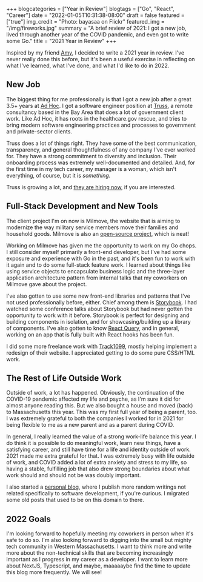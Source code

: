 +++
blogcategories = ["Year in Review"]
blogtags = ["Go", "React", "Career"]
date = "2022-01-05T10:31:38-08:00"
draft = false
featured = ["true"]
img_credit = "Photo: bayasaa on Flickr"
featured_img = "/img/fireworks.jpg"
summary = "A brief review of 2021: I got a new job, lived through another year of the COVID pandemic, and even got to write some Go."
title = "2021 Year in Review"
+++

Inspired by my friend [Amy](https://amyh.dev/2021-in-review), I decided to write a 2021 year in review. I've never really done this before, but it's been a useful exercise in reflecting on what I've learned, what I've done, and what I'd like to do in 2022.

## New Job

The biggest thing for me professionally is that I got a new job after a great 3.5+ years at [Ad Hoc](https://adhoc.team/). I got a software engineer position at [Truss](https://truss.works/), a remote consultancy based in the Bay Area that does a lot of government client work. Like Ad Hoc, it has roots in the healthcare.gov rescue, and tries to bring modern software engineering practices and processes to government and private-sector clients.

Truss does a lot of things right. They have some of the best communication, transparency, and general thoughtfulness of any company I've ever worked for. They have a strong commitment to diversity and inclusion. Their onboarding process was extremely well-documented and detailed. And, for the first time in my tech career, my manager is a woman, which isn't everything, of course, but it is _something_.

Truss is growing a lot, and [they are hiring now](https://truss.works/jobs#open-jobs), if you are interested.

## Full-Stack Development and New Tools

The client project I'm on now is Milmove, the website that is aiming to modernize the way military service members move their families and household goods. Milmove is also an [open-source project](https://github.com/transcom/mymove), which is neat!

Working on Milmove has given me the opportunity to work on my Go chops. I still consider myself primarily a front-end developer, but I've had some exposure and experience with Go in the past, and it's been fun to work with it again and to do some full-stack feature work. I learned about things like using service objects to encapsulate business logic and the three-layer application architecture pattern from internal talks that my coworkers on Milmove gave about the project.

I've also gotten to use some new front-end libraries and patterns that I've not used professionally before, either. Chief among them is [Storybook](https://storybook.js.org/). I had watched some conference talks about Storybook but had never gotten the opportunity to work with it before. Storybook is perfect for designing and building components in isolation, and for showcasing/building up a library of components. I've also gotten to know [React Query](https://react-query.tanstack.com/), and in general, working on an app that is fully built with React hooks has been fun.

I did some more freelance work with [Track1099](https://www.track1099.com/), mostly helping implement a redesign of their website. I appreciated getting to do some pure CSS/HTML work.

## The Rest of Life Outside Work

Outside of work, a lot has happened. Obviously, the continuation of the COVID-19 pandemic affected my life and psyche, as I'm sure it did for almost anyone reading this. But we also bought a house and moved (back) to Massachusetts this year. This was my first full year of being a parent, too. I was extremely grateful to both the companies I worked for in 2021 for being flexible to me as a new parent and as a parent during COVID.

In general, I really learned the value of a strong work-life balance this year. I do think it is possible to do meaningful work, learn new things, have a satisfying career, and still have time for a life and identity outside of work. 2021 made me extra grateful for that. I was extremely busy with life outside of work, and COVID added a lot of extra anxiety and stress to my life, so having a stable, fulfilling job that also drew strong boundaries about what work should and should not be was doubly important.

I also started a [personal blog](https://www.hannasthoughts.com/), where I publish more random writings not related specifically to software development, if you're curious. I migrated some old posts that used to be on this domain to there.

## 2022 Goals

I'm looking forward to hopefully meeting my coworkers in person when it's safe to do so. I'm also looking forward to digging into the small but mighty tech community in Western Massachusetts. I want to think more and write more about the non-technical skills that are becoming increasingly important as I progress in my career as a developer. I want to learn more about NextJS, Typescript, and maybe, maaaaaybe find the time to update this blog more frequently. We will see!
